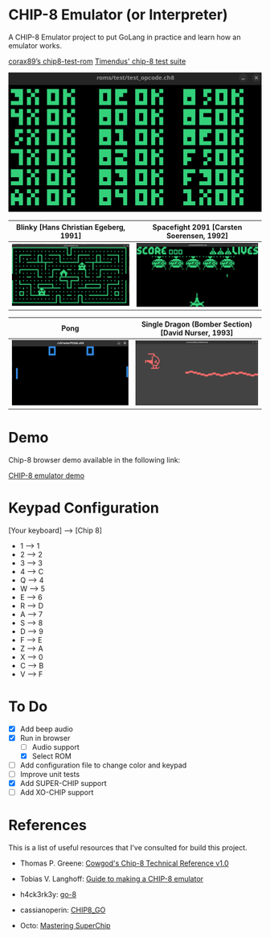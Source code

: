 # CHIP-8 Emulator (or Interpreter)

A CHIP-8 Emulator project to put GoLang in practice and learn how an emulator works.

[corax89’s chip8-test-rom](https://github.com/corax89/chip8-test-rom)
[Timendus' chip-8 test suite](https://github.com/Timendus/chip8-test-suite)

![test_opcode](./cli/assets/test_opcode.png)

**Blinky [Hans Christian Egeberg, 1991]** | **Spacefight 2091 [Carsten Soerensen, 1992]**
:-------------------------:|:-------------------------:
<img width="430" alt="blinky" src="./cli/assets/blinky_test.png">  |  <img width="430" alt="spacefight" src="./cli/assets/spacefight_test.png">

**Pong** | **Single Dragon (Bomber Section) [David Nurser, 1993]**
:-------------------------:|:-------------------------:
<img width="430" alt="pong" src="./cli/assets/pong_test.png">  |  <img width="430" alt="invaders" src="./cli/assets/single_dragon_test.png">

# Demo

Chip-8 browser demo available in the following link:

[CHIP-8 emulator demo](https://gaoliveira21.github.io/chip-8/)

# Keypad Configuration

[Your keyboard] --> [Chip 8]

- 1 --> 1
- 2 --> 2
- 3 --> 3
- 4 --> C
- Q --> 4
- W --> 5
- E --> 6
- R --> D
- A --> 7
- S --> 8
- D --> 9
- F --> E
- Z --> A
- X --> 0
- C --> B
- V --> F

# To Do

- [X] Add beep audio
- [X] Run in browser
  - [ ] Audio support
  - [X] Select ROM
- [ ] Add configuration file to change color and keypad
- [ ] Improve unit tests
- [X] Add SUPER-CHIP support
- [ ] Add XO-CHIP support

# References

This is a list of useful resources that I've consulted for build this project.

- Thomas P. Greene: [Cowgod's Chip-8 Technical Reference v1.0](http://devernay.free.fr/hacks/chip8/C8TECH10.HTM#2.4)

- Tobias V. Langhoff: [Guide to making a CHIP-8 emulator](https://tobiasvl.github.io/blog/write-a-chip-8-emulator)

- h4ck3rk3y: [go-8](https://github.com/h4ck3rk3y/go-8/tree/master)

-  cassianoperin: [CHIP8_GO ](https://github.com/cassianoperin/CHIP8_GO)

- Octo: [Mastering SuperChip](http://johnearnest.github.io/Octo/docs/SuperChip.html)
